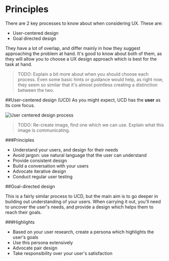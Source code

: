 # Principles

There are 2 key processes to know about when considering UX. These are:

* User-centered design
* Goal directed design

They have a lot of overlap, and differ mainly in how they suggest approaching the problem at hand. It's good to know about both of them, as they will allow you to choose a UX design approach which is best for the task at hand.

> TODO: Explain a bit more about when you should choose each process. Even some basic hints or guidance would help, as right now, they seem so similar that it's almost pointless creating a distinction between the two.

##User-centered design (UCD)
As you might expect, UCD has the **user** as its core focus.

![User centered design process](https://cloud.githubusercontent.com/assets/2378022/7524638/ad9bc88c-f503-11e4-8e0b-5e2c4a95e0f7.gif)

> TODO: Re-create image, find one which we can use. Explain what this image is communicating.

###Principles
* Understand your users, and design for their needs
* Avoid jargon: use natural language that the user can understand
* Provide consistent design
* Build a conversation with your users
* Advocate iterative design
* Conduct regular user testing

##Goal-directed design

This is a fairly similar process to UCD, but the main aim is to go deeper in building out understanding of your users. When carrying it out, you'll need to uncover the user's needs, and provide a design which helps them to reach their goals.

###Highlights
* Based on your user research, create a persona which highlights the user's goals
* Use this persona extensively
* Advocate pair design
* Take responsibility over your user's satisfaction